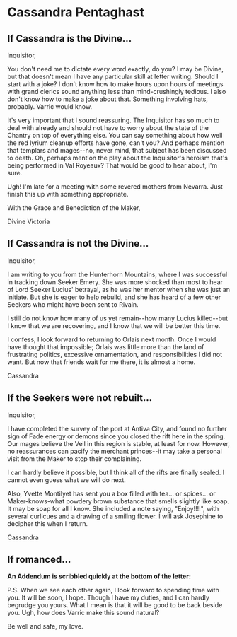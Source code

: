<h1 class="title-sm">Cassandra Pentaghast</h1>
<h2 class="condition">If Cassandra is the Divine...</h2>
<p>Inquisitor,</p>

<p>You don't need me to dictate every word exactly, do you? I may be Divine, but that doesn't mean I have any particular skill at letter writing. Should I start with a joke? I don't know how to make hours upon hours of meetings with grand clerics sound anything less than mind-crushingly tedious. I also don't know how to make a joke about that. Something involving hats, probably. Varric would know.</p>

<p>It's very important that I sound reassuring. The Inquisitor has so much to deal with already and should not have to worry about the state of the Chantry on top of everything else. You can say something about how well the red lyrium cleanup efforts have gone, can't you? And perhaps mention that templars and mages--no, never mind, that subject has been discussed to death. Oh, perhaps mention the play about the Inquisitor's heroism that's being performed in Val Royeaux? That would be good to hear about, I'm sure.</p>

<p>Ugh! I'm late for a meeting with some revered mothers from Nevarra. Just finish this up with something appropriate.</p>

<p>With the Grace and Benediction of the Maker,</p>

<p>Divine Victoria</p>

<div class="division"></div>

<h2 class="condition">If Cassandra is not the Divine...</h2>
<p>Inquisitor,</p>

<p>I am writing to you from the Hunterhorn Mountains, where I was successful in tracking down Seeker Emery. She was more shocked than most to hear of Lord Seeker Lucius' betrayal, as he was her mentor when she was just an initiate. But she is eager to help rebuild, and she has heard of a few other Seekers who might have been sent to Rivain.</p>

<p>I still do not know how many of us yet remain--how many Lucius killed--but I know that we are recovering, and I know that we will be better this time.</p>

<p>I confess, I look forward to returning to Orlais next month. Once I would have thought that impossible; Orlais was little more than the land of frustrating politics, excessive ornamentation, and responsibilities I did not want. But now that friends wait for me there, it is almost a home.</p>

<p>Cassandra</p>

<div class="division"></div>

<h2 class="condition">If the Seekers were not rebuilt...</h2>
<p>Inquisitor,</p>

<p>I have completed the survey of the port at Antiva City, and found no further sign of Fade energy or demons since you closed the rift here in the spring. Our mages believe the Veil in this region is stable, at least for now. However, no reassurances can pacify the merchant princes--it may take a personal visit from the Maker to stop their complaining.</p>

<p>I can hardly believe it possible, but I think all of the rifts are finally sealed. I cannot even guess what we will do next.</p>

<p>Also, Yvette Montilyet has sent you a box filled with tea... or spices... or Maker-knows-what powdery brown substance that smells slightly like soap. It may be soap for all I know. She included a note saying, "Enjoy!!!!", with several curlicues and a drawing of a smiling flower. I will ask Josephine to decipher this when I return.</p>

<p>Cassandra</p>

<div class="division"></div>

<h2 class="condition">If romanced...</h2>
<p><b> An Addendum is scribbled quickly at the bottom of the letter: </b></p>

<p>P.S. When we see each other again, I look forward to spending time with you. It will be soon, I hope. Though I have my duties, and I can hardly begrudge you yours. What I mean is that it will be good to be back beside you. Ugh, how does Varric make this sound natural?</p>

<p>Be well and safe, my love.</p>

